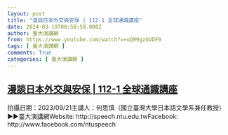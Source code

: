 ```yaml
---
layout: post
title: "漫談日本外交與安保 | 112-1 全球通識講座"
date: 2024-03-19T00:58:59.000Z
author: 臺大演講網
from: https://www.youtube.com/watch?v=uQ99gzGVDF0
tags: [ 臺大演講網 ]
comments: True
categories: [ 臺大演講網 ]
---
```

<!--1710809939000-->
[漫談日本外交與安保 | 112-1 全球通識講座](https://www.youtube.com/watch?v=uQ99gzGVDF0)
------

<div>
拍攝日期：2023/09/21主講人：何思慎（國立臺灣大學日本語文學系兼任教授）►►臺大演講網Website: http://speech.ntu.edu.twFacebook: http://www.facebook.com/ntuspeech
</div>
